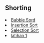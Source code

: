 <html>
<head>
    <h2>Shorting</h2>
</head>
<body>
    <li><a href="#penjelasan">Bubble Sord</a></li>
    <li><a href="#insertion sort">Insertion Sort</a></li>
    <li><a href="#Selection sort">Selection Sort</a></li>
    <li><a href="#latihan">latihan 1</a></li>    
</body>
</html>
